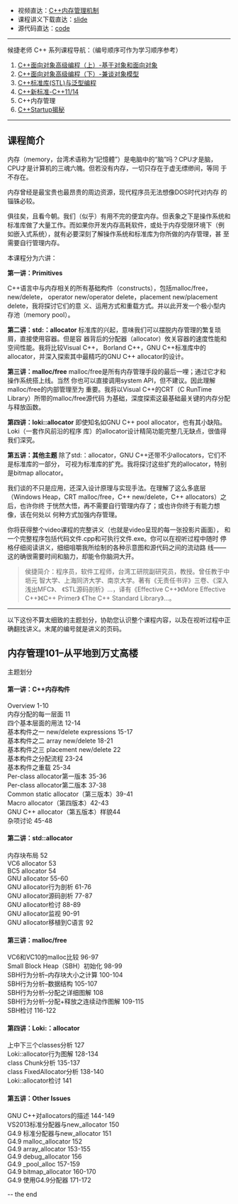+ 视频直达：[C++内存管理机制](https://www.bilibili.com/video/BV1Er4y1A7Xy)
+ 课程讲义下载直达：[slide](slide/)
+ 源代码直达：[code](./code/)

----

候捷老师 C++ 系列课程导航：（编号顺序可作为学习顺序参考）

1. [C++面向对象高级编程（上）-基于对象和面向对象](../C++-OOPBase1-HouJie/)
2. [C++面向对象高级编程（下）-兼谈对象模型](../C++-OOPBase2-HouJie/)
3. [C++标准库(STL)与泛型编程](../C++-STL-HouJie/)
4. [C++新标准-C++11/14](../C++-newC++11&14-HouJie/)
5. C++内存管理
6. [C++Startup揭秘](https://github.com/19PDP/Bilibili-plus)

---

## 课程简介

内存（memory，台湾术语称为“記憶體”）是电脑中的“脑”吗？CPU才是脑，
CPU才是计算机的三魂六魄。但若没有内存，一切只存在于虚无缥缈间，等同
于不存在。

内存曾经是最宝贵也最昂贵的周边资源，现代程序员无法想像DOS时代对内存
的锱铢必较。

俱往矣，且看今朝。我们（似乎）有用不完的便宜内存。但表象之下是操作系统和
标准库做了大量工作。而如果你开发内存高耗软件，或处于内存受限环境下（例
如嵌入式系统），就有必要深刻了解操作系统和标准库为你所做的内存管理，甚
至需要自行管理内存。

本课程分为六讲：

**第一讲：Primitives**

C++语言中与内存相关的所有基础构件（constructs），包括malloc/free，new/delete，
operator new/operator delete，placement new/placement delete，我将探讨它们的意
义、运用方式和重载方式。并以此开发一个极小型内存池（memory pool）。

**第二讲：std:：allocator**
标准库的兴起，意味我们可以摆脱内存管理的繁复琐屑，直接使用容器。但是容
器背后的分配器（allocator）攸关容器的速度性能和空间性能。我将比较Visual C++，
Borland C++，GNU C++标准库中的allocator，并深入探索其中最精巧的GNU
C++ allocator的设计。

**第三讲：malloc/free**
malloc/free是所有内存管理手段的最后一哩；通过它才和操作系统搭上线。当然
你也可以直接调用system API，但不建议。因此理解malloc/free的内部管理至为
重要。我将以Visual C++的CRT（C RunTime Library）所带的malloc/free源代码
为基础，深度探索这最基础最关键的内存分配与释放函数。

**第四讲：loki::allocator**
即使知名如GNU C++ pool allocator，也有其小缺陷。Loki（一套作风前沿的程序
库）的allocator设计精简功能完整几无缺点，很值得我们深究。

**第五讲：其他主题**
除了std:：allocator，GNU C++还带不少allocators，它们不是标准库的一部分，
可视为标准库的扩充。我将探讨这些扩充的allocator，特别是bitmap allocator。

我们谈的不只是应用，还深入设计原理与实现手法。在理解了这么多底层
（Windows Heap，CRT malloc/free，C++ new/delete，C++ allocators）之后，也许你终
于恍然大悟，再不需要自行管理内存了；或也许你终于有能力想像，该在何处以
何种方式加强内存管理。

你将获得整个video课程的完整讲义（也就是video呈现的每一张投影片画面），
和一个完整程序包括代码文件.cpp和可执行文件.exe。你可以在视听过程中随时
停格仔细阅读讲义，细细咀嚼我所绘制的各种示意图和源代码之间的流动路
线——这的确很需要时间和脑力，却能令你脑洞大开。

> 侯捷简介：程序员，软件工程师，台湾工研院副研究员，教授。曾任教于中坜元
> 智大学、上海同济大学、南京大学。著有《无责任书评》三卷、《深入浅出MFC》、
> 《STL源码剖析》…，译有《Effective C++》《More Effective C++》《C++ Primer》
> 《The C++ Standard Library》…。

---

以下这份不算太细致的主题划分，协助您认识整个课程内容，以及在视听过程中正确翻找讲义。末尾的编号就是讲义的页码。

## 内存管理101–从平地到万丈高楼

主题划分

#### 第一讲：C++内存构件

Overview 1-10<br>
内存分配的每一层面 11<br>
四个基本层面的用法 12-14<br>
基本构件之一 new/delete expressions 15-17<br>
基本构件之二 array new/delete 18-21<br>
基本构件之三 placement new/delete 22<br>
基本构件之分配流程 23-24<br>
基本构件之重载 25-34<br>
Per-class allocator第一版本 35-36<br>
Per-class allocator第二版本 37-38<br>
Common static allocator（第三版本）39-41<br>
Macro allocator（第四版本）42-43<br>
GNU C++ allocator（第五版本）样貌44<br>
杂项讨论 45-48

#### 第二讲：std::allocator

内存块布局 52<br>
VC6 allocator 53<br>
BC5 allocator 54<br>
GNU allocator 55-60<br>
GNU allocator行为剖析 61-76<br>
GNU allocator源码剖析 77-87<br>
GNU allocator检讨 88-89<br>
GNU allocator监视 90-91<br>
GNU allocator移植到C语言 92

#### 第三讲：malloc/free

VC6和VC10的malloc比较 96-97<br>
Small Block Heap（SBH）初始化 98-99<br>
SBH行为分析–内存块大小之计算 100-104<br>
SBH行为分析–数据结构 105-107<br>
SBH行为分析–分配之详细图解 108<br>
SBH行为分析–分配+释放之连续动作图解 109-115<br>
SBH检讨 116-122

#### 第四讲：Loki:：allocator

上中下三个classes分析 127<br>
Loki::allocator行为图解 128-134<br>
class Chunk分析 135-137<br>
class FixedAllocator分析 138-140<br>
Loki::allocator检讨 141

#### 第五讲：Other Issues

GNU C++对allocators的描述 144-149<br>
VS2013标准分配器与new_allocator 150<br>
G4.9 标准分配器与new_allocator 151<br>
G4.9 malloc_allocator 152<br>
G4.9 array_allocator 153-155<br>
G4.9 debug_allocator 156<br>
G4.9 _pool_alloc 157-159<br>
G4.9 bitmap_allocator 160-170<br>
G4.9 使用G4.9分配器 171-172

-- the end